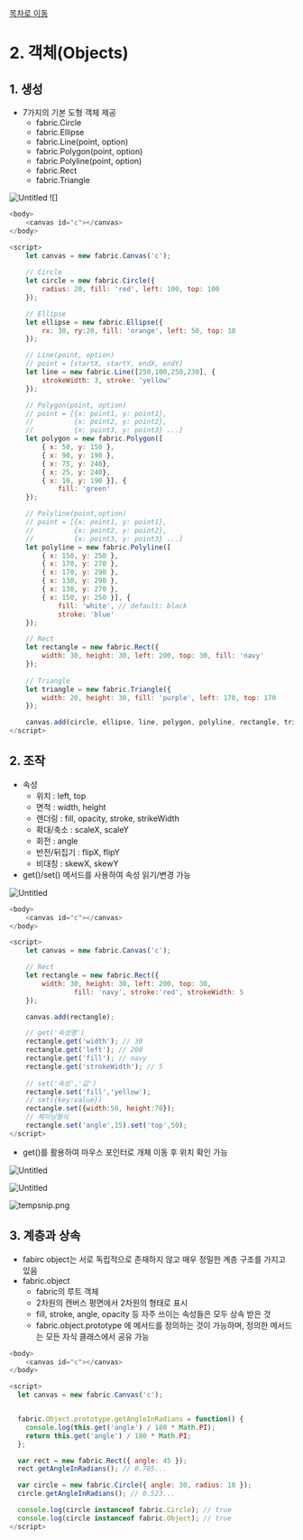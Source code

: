 
[목차로 이동](../%5BFabric%20js%5D%20f2d3d0d0e3344ccbac67f30c7ccd4b21.md)
# 2. 객체(Objects)


## 1. 생성

- 7가지의 기본 도형 객체 제공
    - fabric.Circle
    - fabric.Ellipse
    - fabric.Line(point, option)
    - fabric.Polygon(point, option)
    - fabric.Polyline(point, option)
    - fabric.Rect
    - fabric.Triangle

![Untitled](2%20%EA%B0%9D%EC%B2%B4(Objects)%20d5af756b20fa4769ba923e68a3c9e5b3/Untitled.png)[](2%20%EA%B0%9D%EC%B2%B4(Objects)%20d5af756b20fa4769ba923e68a3c9e5b3/Untitled%201.png%0D) ![]

```javascript
<body>
    <canvas id="c"></canvas>
</body>

<script>
    let canvas = new fabric.Canvas('c');
    
    // Circle
    let circle = new fabric.Circle({
        radius: 20, fill: 'red', left: 100, top: 100
    });

    // Ellipse
    let ellipse = new fabric.Ellipse({
        rx: 30, ry:20, fill: 'orange', left: 50, top: 10
    });

    // Line(point, option)
    // point = [startX, startY, endX, endY]
    let line = new fabric.Line([250,100,250,230], {
        strokeWidth: 3, stroke: 'yellow'
    });

    // Polygon(point, option)
    // point = [{x: point1, y: point1}, 
    //          {x: point2, y: point2}, 
    //          {x: point3, y: point3} ...]
    let polygon = new fabric.Polygon([
        { x: 50, y: 150 },
        { x: 90, y: 190 },
        { x: 75, y: 240},
        { x: 25, y: 240},
        { x: 10, y: 190 }], {
            fill: 'green'
    });

    // Polyline(point,option)
    // point = [{x: point1, y: point1}, 
    //          {x: point2, y: point2}, 
    //          {x: point3, y: point3} ...]
    let polyline = new fabric.Polyline([
        { x: 150, y: 250 },
        { x: 170, y: 270 },
        { x: 170, y: 290 },
        { x: 130, y: 290 },
        { x: 130, y: 270 },
        { x: 150, y: 250 }], {
            fill: 'white', // default: black
            stroke: 'blue'
    });

    // Rect
    let rectangle = new fabric.Rect({
        width: 30, height: 30, left: 200, top: 30, fill: 'navy'
    });
    
    // Triangle
    let triangle = new fabric.Triangle({
        width: 20, height: 30, fill: 'purple', left: 170, top: 170
    });

    canvas.add(circle, ellipse, line, polygon, polyline, rectangle, triangle);
</script>
```

## 2. 조작

- 속성
    - 위치 : left, top
    - 면적 : width, height
    - 렌더링 : fill, opacity, stroke, strikeWidth
    - 확대/축소 : scaleX, scaleY
    - 회전 : angle
    - 반전/뒤집기 : flipX, flipY
    - 비대칭 : skewX, skewY
- get()/set() 메서드를 사용하여 속성 읽기/변경 가능

![Untitled](2%20%EA%B0%9D%EC%B2%B4(Objects)%20d5af756b20fa4769ba923e68a3c9e5b3/Untitled%201.png)

```javascript
<body>
    <canvas id="c"></canvas>
</body>

<script>
    let canvas = new fabric.Canvas('c');

    // Rect
    let rectangle = new fabric.Rect({
        width: 30, height: 30, left: 200, top: 30, 
				fill: 'navy', stroke:'red', strokeWidth: 5
    });

    canvas.add(rectangle);

    // get('속성명')
    rectangle.get('width'); // 30
    rectangle.get('left'); // 200
    rectangle.get('fill'); // navy
    rectangle.get('strokeWidth'); // 5
 
    // set('속성','값')
    rectangle.set('fill','yellow');
    // set({key:value})
    rectangle.set({width:50, height:70});
    // 체이닝형식
    rectangle.set('angle',15).set('top',50);
</script>
```

- get()를 활용하여 마우스 포인터로 개체 이동 후 위치 확인 가능

![Untitled](2%20%EA%B0%9D%EC%B2%B4(Objects)%20d5af756b20fa4769ba923e68a3c9e5b3/Untitled%202.png)

![Untitled](2%20%EA%B0%9D%EC%B2%B4(Objects)%20d5af756b20fa4769ba923e68a3c9e5b3/Untitled%203.png)

![tempsnip.png](2%20%EA%B0%9D%EC%B2%B4(Objects)%20d5af756b20fa4769ba923e68a3c9e5b3/tempsnip.png)

## 3. 계층과 상속

- fabirc object는 서로 독립적으로 존재하지 않고 매우 정밀한 계층 구조를 가지고 있음
- fabric.object
    - fabric의 루트 객체
    - 2차원의 캔버스 평면에서 2차원의 형태로 표시
    - fill, stroke, angle, opacity 등 자주 쓰이는 속성들은 모두 상속 받은 것
    - fabric.object.prototype 에 메서드를 정의하는 것이 가능하며,
    정의한 메서드는 모든 자식 클래스에서 공유 가능

```javascript
<body>
    <canvas id="c"></canvas>
</body>

<script>
  let canvas = new fabric.Canvas('c');


  fabric.Object.prototype.getAngleInRadians = function() {
    console.log(this.get('angle') / 180 * Math.PI);
    return this.get('angle') / 180 * Math.PI;
  };

  var rect = new fabric.Rect({ angle: 45 });
  rect.getAngleInRadians(); // 0.785...

  var circle = new fabric.Circle({ angle: 30, radius: 10 });
  circle.getAngleInRadians(); // 0.523...

  console.log(circle instanceof fabric.Circle); // true
  console.log(circle instanceof fabric.Object); // true
</script>
```
